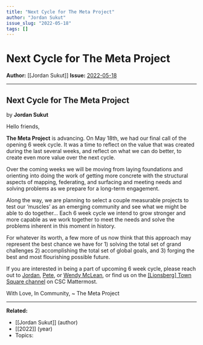 ```yaml
---
title: "Next Cycle for The Meta Project"
author: "Jordan Sukut"
issue_slug: "2022-05-18"
tags: []
---
```


# Next Cycle for The Meta Project

**Author:** [[Jordan Sukut]]
**Issue:** [2022-05-18](https://plex.collectivesensecommons.org/2022-05-18/)

---

## Next Cycle for The Meta Project
by **Jordan Sukut**

Hello friends,

**The Meta Project** is advancing. On May 18th, we had our final call of the opening 6 week cycle. It was a time to reflect on the value that was created during the last several weeks, and reflect on what we can do better, to create even more value over the next cycle.

Over the coming weeks we will be moving from laying foundations and orienting into doing the work of getting more concrete with the structural aspects of mapping, federating, and surfacing and meeting needs and solving problems as we prepare for a long-term engagement.

Along the way, we are planning to select a couple measurable projects to test our ‘muscles’ as an emerging community and see what we might be able to do together… Each 6 week cycle we intend to grow stronger and more capable as we work together to meet the needs and solve the problems inherent in this moment in history.

For whatever its worth, a few more of us now think that this approach may represent the best chance we have for 1) solving the total set of grand challenges 2) accomplishing the total set of global goals, and 3) forging the best and most flourishing possible future.

If you are interested in being a part of upcoming 6 week cycle, please reach out to [Jordan](mailto:j@lionsberg.org), [Pete](mailto:kaminski@istori.com), or [Wendy McLean](mailto:everwiseone@gmail.com), or find us on the [[Lionsberg] Town Square channel](https://chat.collectivesensecommons.org/agora/channels/lionsberg-town-square) on CSC Mattermost.

With Love, In Community, 
~ The Meta Project

---

**Related:**
- [[Jordan Sukut]] (author)
- [[2022]] (year)
- Topics: 

